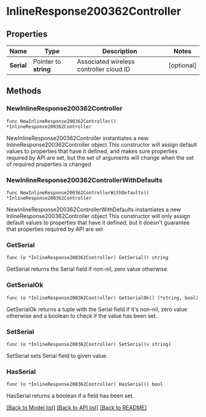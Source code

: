 # InlineResponse200362Controller

## Properties

Name | Type | Description | Notes
------------ | ------------- | ------------- | -------------
**Serial** | Pointer to **string** | Associated wireless controller cloud ID | [optional] 

## Methods

### NewInlineResponse200362Controller

`func NewInlineResponse200362Controller() *InlineResponse200362Controller`

NewInlineResponse200362Controller instantiates a new InlineResponse200362Controller object
This constructor will assign default values to properties that have it defined,
and makes sure properties required by API are set, but the set of arguments
will change when the set of required properties is changed

### NewInlineResponse200362ControllerWithDefaults

`func NewInlineResponse200362ControllerWithDefaults() *InlineResponse200362Controller`

NewInlineResponse200362ControllerWithDefaults instantiates a new InlineResponse200362Controller object
This constructor will only assign default values to properties that have it defined,
but it doesn't guarantee that properties required by API are set

### GetSerial

`func (o *InlineResponse200362Controller) GetSerial() string`

GetSerial returns the Serial field if non-nil, zero value otherwise.

### GetSerialOk

`func (o *InlineResponse200362Controller) GetSerialOk() (*string, bool)`

GetSerialOk returns a tuple with the Serial field if it's non-nil, zero value otherwise
and a boolean to check if the value has been set.

### SetSerial

`func (o *InlineResponse200362Controller) SetSerial(v string)`

SetSerial sets Serial field to given value.

### HasSerial

`func (o *InlineResponse200362Controller) HasSerial() bool`

HasSerial returns a boolean if a field has been set.


[[Back to Model list]](../README.md#documentation-for-models) [[Back to API list]](../README.md#documentation-for-api-endpoints) [[Back to README]](../README.md)


